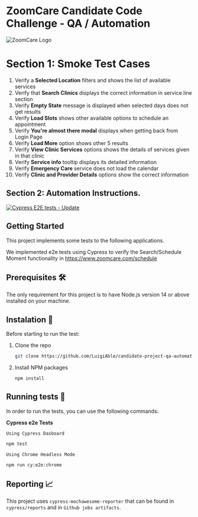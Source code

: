 # ZoomCare Candidate Code Challenge - QA / Automation

![ZoomCare Logo](https://avatars0.githubusercontent.com/u/48925141?s=150)

# Section 1: Smoke Test Cases

1. Verify a **Selected Location** filters and shows the list of available services
2. Verify that **Search Clinics** displays the correct information in service line section
3. Verify **Empty State** message is displayed when selected days does not get results
4. Verify **Load Slots** shows other available options to schedule an appointment
5. Verify **You're almost there modal** displays when getting back from Login Page
6. Verify **Load More** option shows other 5 results
7. Verify **View Clinic Services** options shows the details of services given in that clinic
8. Verify **Service info** tooltip displays its detailed information
9. Verify **Emergency Care** service does not load the calendar
10. Verify **Clinic and Provider Details** options show the correct information

## Section 2: Automation Instructions.

[![Cypress E2E tests - Update](https://github.com/LuigiAble/candidate-project-qa-automation/actions/workflows/main_e2e.yml/badge.svg)](https://github.com/LuigiAble/candidate-project-qa-automation/actions/workflows/main_e2e.yml)

## Getting Started

This project implements some tests to the following applications.

We implemented e2e tests using Cypress to verify the Search/Schedule Moment functionality in https://www.zoomcare.com/schedule

## Prerequisites 🛠

The only requirement for this project is to have Node.js version 14 or above installed on your machine.

## Instalation 🔌

Before starting to run the test:

1. Clone the repo
   ```sh
   git clone https://github.com/LuigiAble/candidate-project-qa-automation.git
   ```
2. Install NPM packages
   ```sh
   npm install
   ```

## Running tests 🚀

In order to run the tests, you can use the following commands:

**Cypress e2e Tests**

`Using Cypress Dasboard`

```sh
npm test
```

`Using Chrome Headless Mode`

```sh
npm run cy:e2e:chrome
```

## Reporting 📈

This project uses `cypress-mochawesome-reporter` that can be found in `cypress/reports` and in `Github jobs artifacts`.
